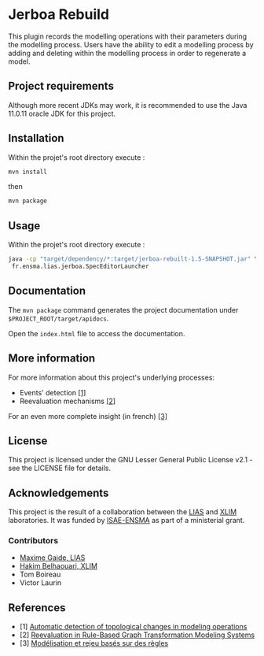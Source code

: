 # Jerboa Rebuild

This plugin records the modelling operations with their parameters during the
modelling process. 
Users have the ability to edit a modelling process by adding
and deleting within the modelling process in order to regenerate a model.

## Project requirements

Although more recent JDKs may work, it is recommended to use the Java 11.0.11 oracle JDK for this project.

## Installation

Within the projet's root directory execute :

```sh 
mvn install
```

then

``` sh
mvn package
```

## Usage

Within the projet's root directory execute :
``` sh
java -cp "target/dependency/*:target/jerboa-rebuilt-1.5-SNAPSHOT.jar" \
 fr.ensma.lias.jerboa.SpecEditorLauncher
```
## Documentation

The `mvn package` command generates the project documentation under `$PROJECT_ROOT/target/apidocs`.

Open the `index.html` file to access the documentation.

## More information

For more information about this project's underlying processes:
- Events' detection [\[1\]](https://hal.science/hal-04228069)
- Reevaluation mechanisms [\[2\]](https://hal.science/hal-04607231)

For an even more complete insight (in french) [\[3\]](https://hal.science/tel-04886518v1)

## License

This project is licensed under the GNU Lesser General Public License v2.1 - see
the LICENSE file for details.

## Acknowledgements

This project is the result of a collaboration between the
[LIAS](https://www.lias-lab.fr) and [XLIM](https://www.xlim.fr) laboratories.
It was funded by [ISAE-ENSMA](https://www.ensma.fr/) as part of a ministerial grant.

### Contributors

- [Maxime Gaide, LIAS](https://www.lias-lab.fr/members/maximegaide/)
- [Hakim Belhaouari, XLIM](https://xlim-sic.labo.univ-poitiers.fr/membres/hbelhaou/)
- Tom Boireau
- Victor Laurin

## References
- [1] [Automatic detection of topological changes in modeling operations](https://hal.science/hal-04228069)
- [2] [Reevaluation in Rule-Based Graph Transformation Modeling Systems](https://hal.science/hal-04607231)
- [3] [Modélisation et rejeu basés sur des règles](https://hal.science/tel-04886518v1)
